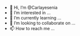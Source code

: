 - 👋 Hi, I’m @Carlayesenia
- 👀 I’m interested in ...
- 🌱 I’m currently learning ...
- 💞️ I’m looking to collaborate on ...
- 📫 How to reach me ...

<!---
Carlayesenia/Carlayesenia is a ✨ special ✨ repository because its `README.md` (this file) appears on your GitHub profile.
You can click the Preview link to take a look at your changes.
--->
